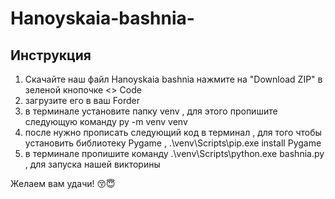 # Hanoyskaia-bashnia-

## Инструкция
1. Скачайте наш файл Hanoyskaia bashnia нажмите на "Download ZIP" в зеленой кнопочке <> Code
2. загрузите его в ваш Forder
3. в терминале установите папку venv , для этого пропишите следующую команду py -m venv venv
4. после нужно прописать следующий код в терминал , для того чтобы установить библиотеку Pygame , .\venv\Scripts\pip.exe install Pygame
5. в терминале пропишите команду .\venv\Scripts\python.exe bashnia.py , для запуска нашей викторины

Желаем вам удачи! :kissing_closed_eyes::innocent:
